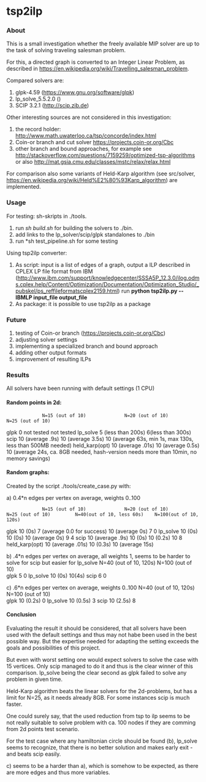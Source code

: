 # tsp2ilp

### About

This is a small investigation whether the freely available MIP solver are up to the task of solving traveling salesman problem.

For this, a directed graph is converted to an Integer Linear Problem, as described in https://en.wikipedia.org/wiki/Travelling_salesman_problem.

Compared solvers are:

   1. glpk-4.59 (https://www.gnu.org/software/glpk)
   2. lp_solve_5.5.2.0 ()
   3. SCIP 3.2.1 (http://scip.zib.de)
    
Other interesting sources are not considered in this investigation:
 
   1. the record holder: http://www.math.uwaterloo.ca/tsp/concorde/index.html
   2. Coin-or branch and cut solver https://projects.coin-or.org/Cbc
   3. other branch and bound approaches, for example see http://stackoverflow.com/questions/7159259/optimized-tsp-algorithms or also http://mat.gsia.cmu.edu/classes/mstc/relax/relax.html

For comparison also some variants of Held-Karp algorithm (see src/solver, https://en.wikipedia.org/wiki/Held%E2%80%93Karp_algorithm) are implemented.

### Usage 

For testing: sh-skripts in ./tools. 

   1. run *sh build.sh* for building the solvers to ./bin.
   2. add links to the lp_solver/scip/glpk standalones to ./bin
   3. run *sh test_pipeline.sh for some testing
   
Using tsp2ilp converter:

   1. As script: input is a list of edges of a graph, output a ILP described in CPLEX LP file format from IBM (http://www.ibm.com/support/knowledgecenter/SSSA5P_12.3.0/ilog.odms.cplex.help/Content/Optimization/Documentation/Optimization_Studio/_pubskel/ps_reffileformatscplex2159.html)
      run **python tsp2ilp.py --IBMLP input_file output_file**
   2. As package: it is possible to use tsp2ilp as a package
   

### Future

   1. testing of Coin-or branch (https://projects.coin-or.org/Cbc)
   2. adjusting solver settings
   2. implementing a specialized branch and bound approach
   3. adding other output formats
   4. improvement of resulting ILPs
   

### Results

All solvers have been running with default settings (1 CPU)

#### Random points in 2d:

                 N=15 (out of 10)              N=20 (out of 10)                N=25 (out of 10)
glpk             0                             not tested                      not tested
lp_solve         5  (less than 200s)           6(less than 300s)
scip             10 (average .9s)              10 (average 3.5s)               10 (average 63s, min 1s, max 130s, less than 500MB needed)
held_karp(opt)   10 (average .01s)             10 (average 0.5s)               10 (average 24s, ca. 8GB needed, hash-version needs more than 10min, no memory savings)

#### Random graphs:

Created by the script ./tools/create_case.py with: 

a) 0.4*n edges per vertex on average, weights 0..100

                 N=15 (out of 10)              N=20 (out of 10)                N=25 (out of 10)         N=40(out of 10, less 60s)    N=100(out of 10, 120s) 
glpk             10 (0s)                       7 (average 0.0 for success)     10 (average 0s)          7                            0
lp_solve         10 (0s)                       10 (0s)                         10 (average 0s)          9                            4
scip             10 (average .9s)              10 (0s)                         10 (0.2s)                10                           8
held_karp(opt)   10 (average .01s)             10 (0.3s)                       10 (average 15s)


b) .4*n edges per vertex on average, all weights 1, seems to be harder to solve for scip but easier for lp_solve
                 N=40 (out of 10, 120s)       N=100 (out of 10)         
glpk             5                            0
lp_solve         10 (0s)                      10(4s)
scip             6                            0

c) .6*n edges per vertex on average, weights 0..100
                 N=40 (out of 10, 120s)       N=100 (out of 10)         
glpk             10 (0.2s)                    0
lp_solve         10 (0.5s)                    3
scip             10 (2.5s)                    8



#### Conclusion

Evaluating the result it should be considered, that all solvers have been used with the default settings and thus may not habe been used in the best possible way. But the expertise needed for adapting the setting exceeds the goals and possibilities of this project.

But even with worst setting one would expect solvers to solve the case with 15 vertices. Only scip managed to do it and thus is the clear winner of this comparison. lp_solve being the clear second as glpk failed to solve any problem in given time.

Held-Karp algorithm beats the linear solvers for the 2d-problems, but has a limit for N=25, as it needs already 8GB. For some instances scip is much faster.

One could surely say, that the used reduction from tsp to ilp seems to be not really suitable to solve problem with ca. 100 nodes if they are comming from 2d points test scenario.

For the test case where any hamiltonian circle should be found (b), lp_solve seems to recognize, that there is no better solution and makes early exit - and beats scip easily.

c) seems to be a harder than a), which is somehow to be expected, as there are more edges and thus more variables.

